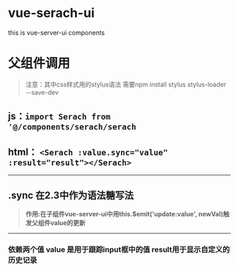 # vue-serach-ui
this is vue-server-ui components
# 父组件调用
>注意：其中css样式用的stylus语法 需要npm install stylus stylus-loader --save-dev
## js：```import Serach from '@/components/serach/serach```
## html： ```<Serach :value.sync="value" :result="result"></Serach>```
---
## .sync 在2.3中作为语法糖写法
>**作用:在子组件vue-server-ui中用this.$emit('update:value', newVal)触发父组件value的更新**
---
### 依赖两个值 value 是用于跟踪input框中的值 result用于显示自定义的历史记录
